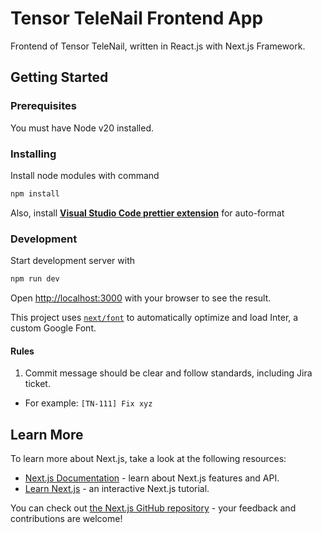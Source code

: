 # Tensor TeleNail Frontend App

Frontend of Tensor TeleNail, written in React.js with Next.js Framework.

## Getting Started

### Prerequisites

You must have Node v20 installed.

### Installing

Install node modules with command

```bash
npm install
```

Also, install [**Visual Studio Code prettier extension**](https://marketplace.visualstudio.com/items?itemName=esbenp.prettier-vscode) for auto-format

### Development

Start development server with

```bash
npm run dev
```

Open [http://localhost:3000](http://localhost:3000) with your browser to see the result.

This project uses [`next/font`](https://nextjs.org/docs/basic-features/font-optimization) to automatically optimize and load Inter, a custom Google Font.

#### Rules

1. Commit message should be clear and follow standards, including Jira ticket.

- For example: `[TN-111] Fix xyz`

## Learn More

To learn more about Next.js, take a look at the following resources:

- [Next.js Documentation](https://nextjs.org/docs) - learn about Next.js features and API.
- [Learn Next.js](https://nextjs.org/learn) - an interactive Next.js tutorial.

You can check out [the Next.js GitHub repository](https://github.com/vercel/next.js/) - your feedback and contributions are welcome!
